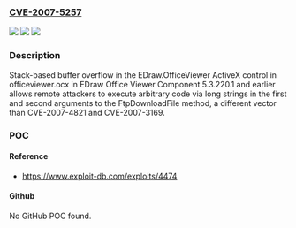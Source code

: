 ### [CVE-2007-5257](https://cve.mitre.org/cgi-bin/cvename.cgi?name=CVE-2007-5257)
![](https://img.shields.io/static/v1?label=Product&message=n%2Fa&color=blue)
![](https://img.shields.io/static/v1?label=Version&message=n%2Fa&color=blue)
![](https://img.shields.io/static/v1?label=Vulnerability&message=n%2Fa&color=brighgreen)

### Description

Stack-based buffer overflow in the EDraw.OfficeViewer ActiveX control in officeviewer.ocx in EDraw Office Viewer Component 5.3.220.1 and earlier allows remote attackers to execute arbitrary code via long strings in the first and second arguments to the FtpDownloadFile method, a different vector than CVE-2007-4821 and CVE-2007-3169.

### POC

#### Reference
- https://www.exploit-db.com/exploits/4474

#### Github
No GitHub POC found.

